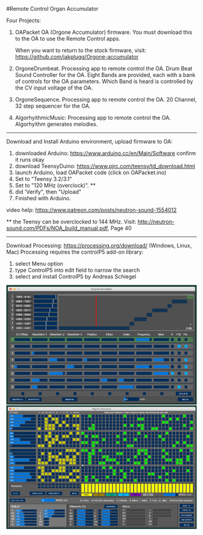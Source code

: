 #Remote Control Organ Accumulator

Four Projects:

1. OAPacket
   OA (Orgone Accumulator) firmware.
   You must download this to the OA to use the Remote Control apps.

   When you want to return to the stock firmware, visit:
   https://github.com/jakplugg/Orgone-accumulator

2. OrgoneDrumbeat.  Processing app to remote control the OA.
    Drum Beat Sound Controller for the OA.
    Eight Bands are provided, each with a bank of controls for the OA parameters.
    Which Band is heard is controlled by the CV input voltage of the OA.

3. OrgoneSequence.  Processing app to remote control the OA.
    20 Channel, 32 step sequencer for the OA.

4. AlgorhyithmicMusic: Processing app to remote control the OA.
   Algorhyithm generates melodies.

--------------------------------
Download and Install Arduino environment, upload firmware to OA:
1. downloaded Arduino:  https://www.arduino.cc/en/Main/Software
   confirm it runs okay
2. download TeensyDuino:  https://www.pjrc.com/teensy/td_download.html
3. launch Arduino, load OAPacket code (click on OAPacket.ino)
4. Set <Tools><Boards Manager> to "Teensy 3.2/3.1"
5. Set <Tools><CPU Speed> to "120 MHz (overclock)". **
6. did 'Verify", then "Upload"
7. Finished with Arduino.

video help: https://www.patreon.com/posts/neutron-sound-1554012

** the Teensy can be overclocked to 144 MHz.
Visit:   http://neutron-sound.com/PDFs/NOA_build_manual.pdf,  Page 40

--------------------------------
Download Processing: https://processing.org/download/ (Windows, Linux, Mac)
Processing requires the controlP5 add-on library:
  1. select Menu option <Sketch><Import Library><Add Library...>
  2. type ControlP5 into edit field to narrow the search
  3. select and install ControlP5 by Andreas Schiegel

![Screenshot](OAremotes.png)
